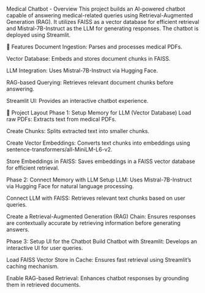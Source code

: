 Medical Chatbot -
Overview
This project builds an AI-powered chatbot capable of answering medical-related queries using Retrieval-Augmented Generation (RAG). It utilizes FAISS as a vector database for efficient retrieval and Mistral-7B-Instruct as the LLM for generating responses. The chatbot is deployed using Streamlit.

🚀 Features
Document Ingestion: Parses and processes medical PDFs.

Vector Database: Embeds and stores document chunks in FAISS.

LLM Integration: Uses Mistral-7B-Instruct via Hugging Face.

RAG-based Querying: Retrieves relevant document chunks before answering.

Streamlit UI: Provides an interactive chatbot experience.

📁 Project Layout
Phase 1: Setup Memory for LLM (Vector Database)
Load raw PDFs: Extracts text from medical PDFs.

Create Chunks: Splits extracted text into smaller chunks.

Create Vector Embeddings: Converts text chunks into embeddings using sentence-transformers/all-MiniLM-L6-v2.

Store Embeddings in FAISS: Saves embeddings in a FAISS vector database for efficient retrieval.

Phase 2: Connect Memory with LLM
Setup LLM: Uses Mistral-7B-Instruct via Hugging Face for natural language processing.

Connect LLM with FAISS: Retrieves relevant text chunks based on user queries.

Create a Retrieval-Augmented Generation (RAG) Chain: Ensures responses are contextually accurate by retrieving information before generating answers.

Phase 3: Setup UI for the Chatbot
Build Chatbot with Streamlit: Develops an interactive UI for user queries.

Load FAISS Vector Store in Cache: Ensures fast retrieval using Streamlit’s caching mechanism.

Enable RAG-based Retrieval: Enhances chatbot responses by grounding them in retrieved documents.

